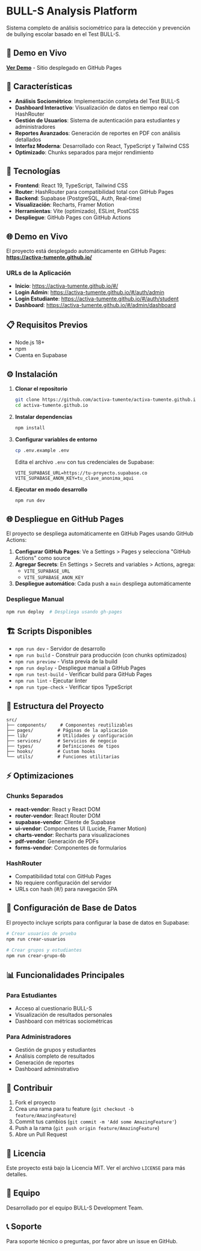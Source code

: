 # BULL-S Analysis Platform

Sistema completo de análisis sociométrico para la detección y prevención de bullying escolar basado en el Test BULL-S.

## 🚀 Demo en Vivo

**[Ver Demo](https://activa-tumente.github.io/)** - Sitio desplegado en GitHub Pages

## 🎯 Características

- **Análisis Sociométrico**: Implementación completa del Test BULL-S
- **Dashboard Interactivo**: Visualización de datos en tiempo real con HashRouter
- **Gestión de Usuarios**: Sistema de autenticación para estudiantes y administradores
- **Reportes Avanzados**: Generación de reportes en PDF con análisis detallados
- **Interfaz Moderna**: Desarrollado con React, TypeScript y Tailwind CSS
- **Optimizado**: Chunks separados para mejor rendimiento

## 🚀 Tecnologías

- **Frontend**: React 19, TypeScript, Tailwind CSS
- **Router**: HashRouter para compatibilidad total con GitHub Pages
- **Backend**: Supabase (PostgreSQL, Auth, Real-time)
- **Visualización**: Recharts, Framer Motion
- **Herramientas**: Vite (optimizado), ESLint, PostCSS
- **Despliegue**: GitHub Pages con GitHub Actions

## 🌐 Demo en Vivo

El proyecto está desplegado automáticamente en GitHub Pages:
**https://activa-tumente.github.io/**

### URLs de la Aplicación
- **Inicio**: https://activa-tumente.github.io/#/
- **Login Admin**: https://activa-tumente.github.io/#/auth/admin
- **Login Estudiante**: https://activa-tumente.github.io/#/auth/student
- **Dashboard**: https://activa-tumente.github.io/#/admin/dashboard

## 📋 Requisitos Previos

- Node.js 18+ 
- npm
- Cuenta en Supabase

## ⚙️ Instalación

1. **Clonar el repositorio**
   ```bash
   git clone https://github.com/activa-tumente/activa-tumente.github.io.git
   cd activa-tumente.github.io
   ```

2. **Instalar dependencias**
   ```bash
   npm install
   ```

3. **Configurar variables de entorno**
   ```bash
   cp .env.example .env
   ```
   
   Edita el archivo `.env` con tus credenciales de Supabase:
   ```env
   VITE_SUPABASE_URL=https://tu-proyecto.supabase.co
   VITE_SUPABASE_ANON_KEY=tu_clave_anonima_aqui
   ```

4. **Ejecutar en modo desarrollo**
   ```bash
   npm run dev
   ```

## 🌐 Despliegue en GitHub Pages

El proyecto se despliega automáticamente en GitHub Pages usando GitHub Actions:

1. **Configurar GitHub Pages**: Ve a Settings > Pages y selecciona "GitHub Actions" como source
2. **Agregar Secrets**: En Settings > Secrets and variables > Actions, agrega:
   - `VITE_SUPABASE_URL`
   - `VITE_SUPABASE_ANON_KEY`
3. **Despliegue automático**: Cada push a `main` despliega automáticamente

### Despliegue Manual
```bash
npm run deploy  # Despliega usando gh-pages
```

## 🏗️ Scripts Disponibles

- `npm run dev` - Servidor de desarrollo
- `npm run build` - Construir para producción (con chunks optimizados)
- `npm run preview` - Vista previa de la build
- `npm run deploy` - Despliegue manual a GitHub Pages
- `npm run test-build` - Verificar build para GitHub Pages
- `npm run lint` - Ejecutar linter
- `npm run type-check` - Verificar tipos TypeScript

## 📁 Estructura del Proyecto

```
src/
├── components/     # Componentes reutilizables
├── pages/         # Páginas de la aplicación
├── lib/           # Utilidades y configuración
├── services/      # Servicios de negocio
├── types/         # Definiciones de tipos
├── hooks/         # Custom hooks
└── utils/         # Funciones utilitarias
```

## ⚡ Optimizaciones

### Chunks Separados
- **react-vendor**: React y React DOM
- **router-vendor**: React Router DOM
- **supabase-vendor**: Cliente de Supabase
- **ui-vendor**: Componentes UI (Lucide, Framer Motion)
- **charts-vendor**: Recharts para visualizaciones
- **pdf-vendor**: Generación de PDFs
- **forms-vendor**: Componentes de formularios

### HashRouter
- Compatibilidad total con GitHub Pages
- No requiere configuración del servidor
- URLs con hash (#/) para navegación SPA

## 🔧 Configuración de Base de Datos

El proyecto incluye scripts para configurar la base de datos en Supabase:

```bash
# Crear usuarios de prueba
npm run crear-usuarios

# Crear grupos y estudiantes
npm run crear-grupo-6b
```

## 📊 Funcionalidades Principales

### Para Estudiantes
- Acceso al cuestionario BULL-S
- Visualización de resultados personales
- Dashboard con métricas sociométricas

### Para Administradores
- Gestión de grupos y estudiantes
- Análisis completo de resultados
- Generación de reportes
- Dashboard administrativo

## 🤝 Contribuir

1. Fork el proyecto
2. Crea una rama para tu feature (`git checkout -b feature/AmazingFeature`)
3. Commit tus cambios (`git commit -m 'Add some AmazingFeature'`)
4. Push a la rama (`git push origin feature/AmazingFeature`)
5. Abre un Pull Request

## 📄 Licencia

Este proyecto está bajo la Licencia MIT. Ver el archivo `LICENSE` para más detalles.

## 👥 Equipo

Desarrollado por el equipo BULL-S Development Team.

## 📞 Soporte

Para soporte técnico o preguntas, por favor abre un issue en GitHub.
